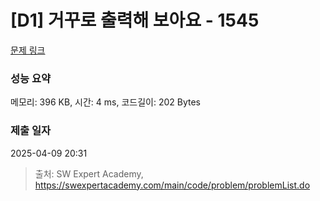 # [D1] 거꾸로 출력해 보아요 - 1545 

[문제 링크](https://swexpertacademy.com/main/code/problem/problemDetail.do?contestProbId=AV2gbY0qAAQBBAS0) 

### 성능 요약

메모리: 396 KB, 시간: 4 ms, 코드길이: 202 Bytes

### 제출 일자

2025-04-09 20:31



> 출처: SW Expert Academy, https://swexpertacademy.com/main/code/problem/problemList.do